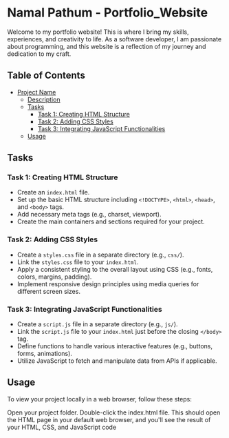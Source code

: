 # Namal Pathum - Portfolio_Website

Welcome to my portfolio website! This is where I bring my skills, experiences, and creativity to life. As a software developer, I am passionate about programming, and this website is a reflection of my journey and dedication to my craft.

## Table of Contents

- [Project Name](#project-name)
  - [Description](#description)
  - [Tasks](#tasks)
    - [Task 1: Creating HTML Structure](#task-1-creating-html-structure)
    - [Task 2: Adding CSS Styles](#task-2-adding-css-styles)
    - [Task 3: Integrating JavaScript Functionalities](#task-3-integrating-javascript-functionalities)
  - [Usage](#usage)
  
## Tasks

### Task 1: Creating HTML Structure

- Create an `index.html` file.
- Set up the basic HTML structure including `<!DOCTYPE>`, `<html>`, `<head>`, and `<body>` tags.
- Add necessary meta tags (e.g., charset, viewport).
- Create the main containers and sections required for your project.

### Task 2: Adding CSS Styles

- Create a `styles.css` file in a separate directory (e.g., `css/`).
- Link the `styles.css` file to your `index.html`.
- Apply a consistent styling to the overall layout using CSS (e.g., fonts, colors, margins, padding).
- Implement responsive design principles using media queries for different screen sizes.

### Task 3: Integrating JavaScript Functionalities

- Create a `script.js` file in a separate directory (e.g., `js/`).
- Link the `script.js` file to your `index.html` just before the closing `</body>` tag.
- Define functions to handle various interactive features (e.g., buttons, forms, animations).
- Utilize JavaScript to fetch and manipulate data from APIs if applicable.

## Usage

To view your project locally in a web browser, follow these steps:

Open your project folder.
Double-click the index.html file.
This should open the HTML page in your default web browser, and you'll see the result of your HTML, CSS, and JavaScript code

